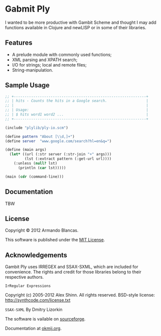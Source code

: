 # Gabmit Ply

I wanted to be more productive with Gambit Scheme and thought
I may add functions available in Clojure and newLISP or in
some of their libraries.

## Features

* A prelude module with commonly used functions;
* XML parsing and XPATH search;
* I/O for strings; local and remote files;
* String-manipulation.

## Sample Usage

```scheme
;; +-------------------------------------------------------------+
;; | hits - Counts the hits in a Google search.                  |
;; |                                                             |
;; | Usage:                                                      |
;; | $ hits word1 word2 ...                                      |
;; +-------------------------------------------------------------+

(include "plylib/ply-io.scm")

(define pattern "About [\\d,]+")
(define server  "www.google.com/search?hl=en&q=")

(define (main args)
  (let* ((url (:str server (:str-join "+" args)))
         (lst (:extract pattern (:get-url url))))
    (:unless (null? lst)
      (println (car lst)))))

(main (cdr (command-line)))
```

## Documentation

TBW

## License

Copyright © 2012 Armando Blancas.

This software is published under the [MIT License](http://opensource.org/licenses/MIT).

## Acknowledgements

Gambit Ply uses IRREGEX and SSAX-SXML, which are included
for convenience. The rights and credit for those libraries
belong to their respective authors.

`IrRegular Expressions`

Copyright (c) 2005-2012 Alex Shinn.  All rights reserved.
BSD-style license: http://synthcode.com/license.txt

`SSAX-SXML`
By Dmitry Lizorkin

The software is vailable on [sourceforge](http://ssax.sourceforge.net/).

Documentation at [okmij.org](http://okmij.org/ftp/Scheme/xml.html).
